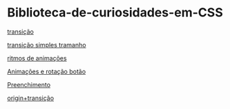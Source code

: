 # Biblioteca-de-curiosidades-em-CSS

<a href="https://htmlpreview.github.io/?https://github.com/opvs55/Biblioteca-de-curiosidades-em-CSS/blob/main/Transi%C3%A7%C3%B5es/transi%C3%A7%C3%A3o/index.html">transição</a>


<a href="https://htmlpreview.github.io/?https://github.com/opvs55/Biblioteca-de-curiosidades-em-CSS/blob/main/Transi%C3%A7%C3%B5es/transi%C3%A7%C3%A3o%20e%20expans%C3%A3o/index.html">transição simples tramanho</a>

<a href="https://htmlpreview.github.io/?https://github.com/opvs55/Biblioteca-de-curiosidades-em-CSS/blob/main/Transi%C3%A7%C3%B5es/ritmos%20de%20anima%C3%A7%C3%B5es/index.html">ritmos de animações</a>

<a href="https://htmlpreview.github.io/?https://github.com/opvs55/Biblioteca-de-curiosidades-em-CSS/blob/main/Transi%C3%A7%C3%B5es/Rota%C3%A7%C3%A3oBot%C3%A3o/index.html">Animações e rotação botão</a>

<a href="https://htmlpreview.github.io/?https://github.com/opvs55/Biblioteca-de-curiosidades-em-CSS/blob/main/Transi%C3%A7%C3%B5es/preenchimento/index.html">Preenchimento</a>


<a href="https://htmlpreview.github.io/?https://github.com/opvs55/Biblioteca-de-curiosidades-em-CSS/blob/main/Transi%C3%A7%C3%B5es/transi%C3%A7%C3%A3o%2Borigin/index.html">origin+transição</a>



